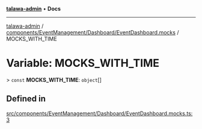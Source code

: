 [**talawa-admin**](../../../../../README.md) • **Docs**

***

[talawa-admin](../../../../../modules.md) / [components/EventManagement/Dashboard/EventDashboard.mocks](../README.md) / MOCKS\_WITH\_TIME

# Variable: MOCKS\_WITH\_TIME

\> `const` **MOCKS\_WITH\_TIME**: `object`[]

## Defined in

[src/components/EventManagement/Dashboard/EventDashboard.mocks.ts:3](https://github.com/PalisadoesFoundation/talawa-admin/blob/084ac7e92dede9766b77e75cf296f40165965140/src/components/EventManagement/Dashboard/EventDashboard.mocks.ts#L3)
